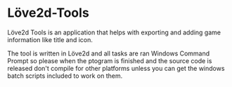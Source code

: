 # Löve2d-Tools
Löve2d Tools is an application that helps with exporting and adding game information like title and icon.

The tool is written in Löve2d and all tasks are ran Windows Command Prompt so please when the ptogram is finished and the source code is released don't compile for other platforms unless you can get the windows batch scripts included to work on them. 

